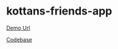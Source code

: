 # kottans-friends-app

[Demo Url](https://OlenaHrementa.github.io/kottans-friends-app)

[Codebase](https://github.com/OlenaHrementa/kottans-friends-app)
